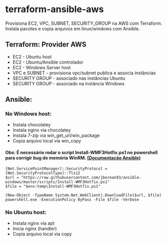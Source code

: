 # terraform-ansible-aws
 Provisiona EC2, VPC, SUBNET, SECURITY_GROUP na AWS com Terraform. Instala pacotes e copia arquivos em linux/windows com Ansible.

## Terraform: Provider AWS
* EC2 - Ubuntu host
* EC2 - Ubuntu/Ansible controlador
* EC2 - Windows Server host
* VPC e SUBNET - provisiona vpc/subnet publica e associa instâncias 
* SECURITY GROUP - associado nas instâncias Ubuntu
* SECURITY GROUP - associado na instância Windows

## Ansible:
### No Windows host:
* Instala chocolatey
* Instala nginx via chocolatey
* Instala 7-zip via win_get_url/win_package
* Copia arquivo local via win_copy

#### Obs: É necessário rodar o script Install-WMF3Hotfix.ps1 no powershell para corrigir bug de memória WinRM. [(Documentação Ansible)](https://docs.ansible.com/ansible/latest/user_guide/windows_setup.html#winrm-setup)
```
[Net.ServicePointManager]::SecurityProtocol = [Net.SecurityProtocolType]::Tls12
$url = "https://raw.githubusercontent.com/jborean93/ansible-windows/master/scripts/Install-WMF3Hotfix.ps1"
$file = "$env:temp\Install-WMF3Hotfix.ps1"

(New-Object -TypeName System.Net.WebClient).DownloadFile($url, $file)
powershell.exe -ExecutionPolicy ByPass -File $file -Verbose
```

### No Ubuntu host:
* Instala nginx via apt 
* Inicia nginx (handler)
* Copia arquivo local via copy

